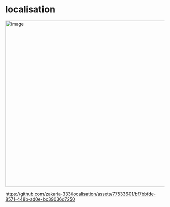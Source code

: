 # localisation
<img width="527" alt="image" src="https://github.com/zakaria-333/localisation/assets/77533601/0e097d64-6f30-4196-98c7-7d9650e5022b">

https://github.com/zakaria-333/localisation/assets/77533601/bf7bbfde-8571-448b-ad0e-bc39036d7250



